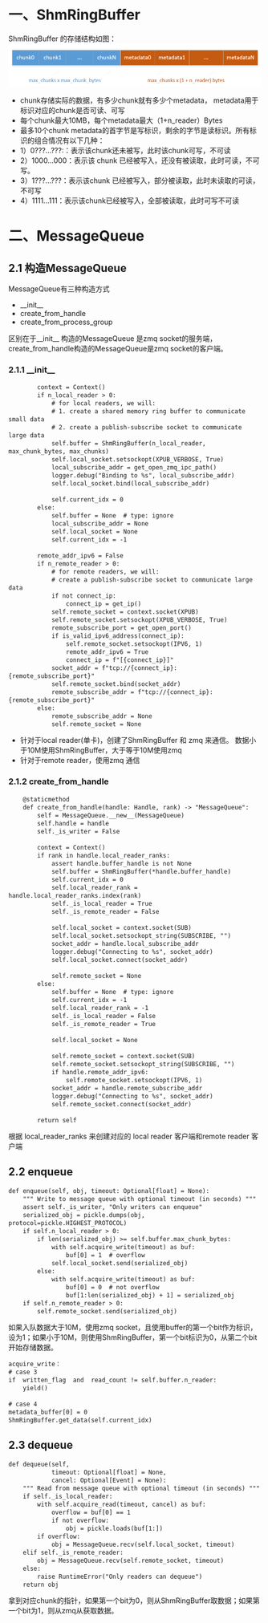 # 一、ShmRingBuffer
ShmRingBuffer 的存储结构如图：
![输入图片说明](../../.assets/MessageQueue.png)
- chunk存储实际的数据，有多少chunk就有多少个metadata， metadata用于标识对应的chunk是否可读、可写
- 每个chunk最大10MB，每个metadata最大（1+n_reader）Bytes
- 最多10个chunk
metadata的首字节是写标识，剩余的字节是读标识。所有标识的组合情况有以下几种：
- 1）0???...???:：表示该chunk还未被写，此时该chunk可写，不可读
- 2）1000...000：表示该 chunk 已经被写入，还没有被读取，此时可读，不可写。
- 3）1???...???：表示该chunk 已经被写入，部分被读取，此时未读取的可读，不可写
- 4）1111...111：表示该chunk已经被写入，全部被读取，此时可写不可读
# 二、MessageQueue
## 2.1 构造MessageQueue
MessageQueue有三种构造方式
- \_\_init\_\_ 
- create_from_handle
- create_from_process_group

区别在于\_\_init\_\_ 构造的MessageQueue 是zmq socket的服务端， create_from_handle构造的MessageQueue是zmq socket的客户端。
### 2.1.1 \_\_init\_\_
```
        context = Context()
        if n_local_reader > 0:
            # for local readers, we will:
            # 1. create a shared memory ring buffer to communicate small data
            # 2. create a publish-subscribe socket to communicate large data
            self.buffer = ShmRingBuffer(n_local_reader, max_chunk_bytes, max_chunks)
            self.local_socket.setsockopt(XPUB_VERBOSE, True)
            local_subscribe_addr = get_open_zmq_ipc_path()
            logger.debug("Binding to %s", local_subscribe_addr)
            self.local_socket.bind(local_subscribe_addr)

            self.current_idx = 0
        else:
            self.buffer = None  # type: ignore
            local_subscribe_addr = None
            self.local_socket = None
            self.current_idx = -1

        remote_addr_ipv6 = False
        if n_remote_reader > 0:
            # for remote readers, we will:
            # create a publish-subscribe socket to communicate large data
            if not connect_ip:
                connect_ip = get_ip()
            self.remote_socket = context.socket(XPUB)
            self.remote_socket.setsockopt(XPUB_VERBOSE, True)
            remote_subscribe_port = get_open_port()
            if is_valid_ipv6_address(connect_ip):
                self.remote_socket.setsockopt(IPV6, 1)
                remote_addr_ipv6 = True
                connect_ip = f"[{connect_ip}]"
            socket_addr = f"tcp://{connect_ip}:{remote_subscribe_port}"
            self.remote_socket.bind(socket_addr)
            remote_subscribe_addr = f"tcp://{connect_ip}:{remote_subscribe_port}"
        else:
            remote_subscribe_addr = None
            self.remote_socket = None
```
- 针对于local reader(单卡)，创建了ShmRingBuffer 和 zmq 来通信。
    数据小于10M使用ShmRingBuffer，大于等于10M使用zmq
- 针对于remote reader，使用zmq 通信
### 2.1.2 create_from_handle
```
    @staticmethod
    def create_from_handle(handle: Handle, rank) -> "MessageQueue":
        self = MessageQueue.__new__(MessageQueue)
        self.handle = handle
        self._is_writer = False

        context = Context()
        if rank in handle.local_reader_ranks:
            assert handle.buffer_handle is not None
            self.buffer = ShmRingBuffer(*handle.buffer_handle)
            self.current_idx = 0
            self.local_reader_rank = handle.local_reader_ranks.index(rank)
            self._is_local_reader = True
            self._is_remote_reader = False

            self.local_socket = context.socket(SUB)
            self.local_socket.setsockopt_string(SUBSCRIBE, "")
            socket_addr = handle.local_subscribe_addr
            logger.debug("Connecting to %s", socket_addr)
            self.local_socket.connect(socket_addr)

            self.remote_socket = None
        else:
            self.buffer = None  # type: ignore
            self.current_idx = -1
            self.local_reader_rank = -1
            self._is_local_reader = False
            self._is_remote_reader = True

            self.local_socket = None

            self.remote_socket = context.socket(SUB)
            self.remote_socket.setsockopt_string(SUBSCRIBE, "")
            if handle.remote_addr_ipv6:
                self.remote_socket.setsockopt(IPV6, 1)
            socket_addr = handle.remote_subscribe_addr
            logger.debug("Connecting to %s", socket_addr)
            self.remote_socket.connect(socket_addr)

        return self
```
根据 local_reader_ranks 来创建对应的 local reader 客户端和remote reader 客户端
## 2.2 enqueue
```
def enqueue(self, obj, timeout: Optional[float] = None):
    """ Write to message queue with optional timeout (in seconds) """
    assert self._is_writer, "Only writers can enqueue"
    serialized_obj = pickle.dumps(obj, protocol=pickle.HIGHEST_PROTOCOL)
    if self.n_local_reader > 0:
        if len(serialized_obj) >= self.buffer.max_chunk_bytes:
            with self.acquire_write(timeout) as buf:
                buf[0] = 1  # overflow
            self.local_socket.send(serialized_obj)
        else:
            with self.acquire_write(timeout) as buf:
                buf[0] = 0  # not overflow
                buf[1:len(serialized_obj) + 1] = serialized_obj
    if self.n_remote_reader > 0:
        self.remote_socket.send(serialized_obj)
```
如果入队数据大于10M，使用zmq socket，且使用buffer的第一个bit作为标识，设为1；如果小于10M，则使用ShmRingBuffer，第一个bit标识为0，从第二个bit开始存储数据。
```
acquire_write：
# case 3
if  written_flag  and  read_count != self.buffer.n_reader:
    yield()

# case 4
metadata_buffer[0] = 0
ShmRingBuffer.get_data(self.current_idx)
```
## 2.3 dequeue
```
def dequeue(self,
            timeout: Optional[float] = None,
            cancel: Optional[Event] = None):
    """ Read from message queue with optional timeout (in seconds) """
    if self._is_local_reader:
        with self.acquire_read(timeout, cancel) as buf:
            overflow = buf[0] == 1
            if not overflow:
                obj = pickle.loads(buf[1:])
        if overflow:
            obj = MessageQueue.recv(self.local_socket, timeout)
    elif self._is_remote_reader:
        obj = MessageQueue.recv(self.remote_socket, timeout)
    else:
        raise RuntimeError("Only readers can dequeue")
    return obj
```
拿到对应chunk的指针，如果第一个bit为0，则从ShmRingBuffer取数据；如果第一个bit为1，则从zmq从获取数据。

